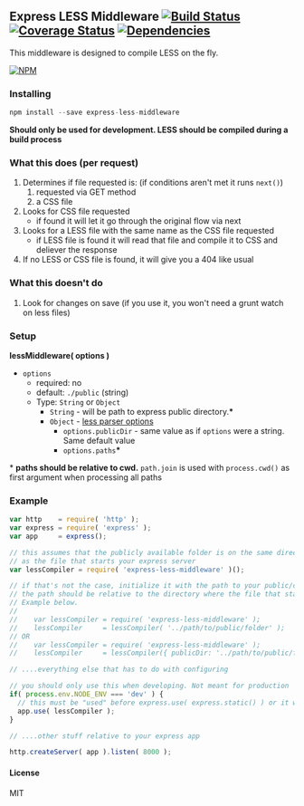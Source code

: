 
## Express LESS Middleware [![Build Status](https://travis-ci.org/vernak2539/express-less-middleware.svg?branch=master)](https://travis-ci.org/vernak2539/express-less-middleware) [![Coverage Status](https://coveralls.io/repos/vernak2539/express-less-middleware/badge.svg?branch=coveralls_support)](https://coveralls.io/r/vernak2539/express-less-middleware?branch=master) [![Dependencies](https://david-dm.org/vernak2539/express-less-middleware.svg)](https://david-dm.org/vernak2539/express-less-middleware)

This middleware is designed to compile LESS on the fly.

[![NPM](https://nodei.co/npm/express-less-middleware.png?downloads=true)](https://nodei.co/npm/express-less-middleware/)

### Installing

```js
npm install --save express-less-middleware
```

**Should only be used for development. LESS should be compiled during a build process**

### What this does (per request)

1. Determines if file requested is: (if conditions aren't met it runs `next()`)
    1. requested via GET method
    2. a CSS file
2. Looks for CSS file requested
    * if found it will let it go through the original flow via next
3. Looks for a LESS file with the same name as the CSS file requested
    * if LESS file is found it will read that file and compile it to CSS and deliever the response
4. If no LESS or CSS file is found, it will give you a 404 like usual

### What this doesn't do

1. Look for changes on save (if you use it, you won't need a grunt watch on less files)

### Setup

**lessMiddleware( options )**
* `options`
  * required: no
  * default: `./public` (string)
  * Type: `String` or `Object`
    * `String` - will be path to express public directory.__*__
    * `Object` - [less parser options][1]
      * `options.publicDir` - same value as if `options` were a string. Same default value
      * `options.paths`__*__


\* **paths should be relative to cwd.** `path.join` is used with `process.cwd()` as first argument when processing all paths

### Example

```js
var http    = require( 'http' );
var express = require( 'express' );
var app     = express();

// this assumes that the publicly available folder is on the same directory level
// as the file that starts your express server
var lessCompiler = require( 'express-less-middleware' )();

// if that's not the case, initialize it with the path to your public/client-side folder
// the path should be relative to the directory where the file that starts your express server is
// Example below.
//
//    var lessCompiler = require( 'express-less-middleware' );
//    lessCompiler     = lessCompiler( '../path/to/public/folder' );
// OR
//    var lessCompiler = require( 'express-less-middleware' );
//    lessCompiler     = lessCompiler({ publicDir: '../path/to/public/folder', ... });

// ....everything else that has to do with configuring

// you should only use this when developing. Not meant for production
if( process.env.NODE_ENV === 'dev' ) {
  // this must be "used" before express.use( express.static() ) or it will not work (no next())
  app.use( lessCompiler );
}

// ....other stuff relative to your express app

http.createServer( app ).listen( 8000 );
```

#### License

MIT

[1]: https://www.npmjs.org/package/less
